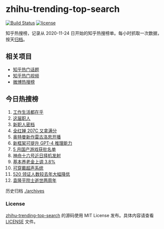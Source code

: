 # zhihu-trending-top-search

[![Build Status](https://github.com/justjavac/zhihu-trending-top-search/workflows/ci/badge.svg?branch=main)](https://github.com/justjavac/zhihu-trending-top-search/actions)
[![license](https://img.shields.io/github/license/justjavac/zhihu-trending-top-search)](https://github.com/justjavac/zhihu-trending-top-search/blob/main/LICENSE)

知乎热搜榜，记录从 2020-11-24 日开始的知乎热搜榜单。每小时抓取一次数据，按天[归档](./archives)。

## 相关项目

- [知乎热门话题](https://github.com/justjavac/zhihu-trending-hot-questions)
- [知乎热门视频](https://github.com/justjavac/zhihu-trending-hot-video)
- [微博热搜榜](https://github.com/justjavac/weibo-trending-hot-search)

## 今日热搜榜

<!-- BEGIN -->
<!-- 最后更新时间 Tue May 23 2023 10:00:40 GMT+0800 (China Standard Time) -->

1. [工作生活都在乎](https://www.zhihu.com/search?q=%E5%B7%A5%E4%BD%9C%E7%94%9F%E6%B4%BB%E9%83%BD%E5%9C%A8%E4%B9%8E%20)
1. [这届职人](https://www.zhihu.com/search?q=%E8%BF%99%E5%B1%8A%E8%81%8C%E4%BA%BA%20)
1. [新职人密档](https://www.zhihu.com/search?q=%E6%96%B0%E8%81%8C%E4%BA%BA%E5%AF%86%E6%A1%A3)
1. [全红婵 207C 又拿满分](https://www.zhihu.com/search?q=%E5%85%A8%E7%BA%A2%E5%A9%B5%20207C%20%E5%8F%88%E6%8B%BF%E6%BB%A1%E5%88%86)
1. [奥特曼新作雷古洛思开播](https://www.zhihu.com/search?q=%E5%A5%A5%E7%89%B9%E6%9B%BC%E6%96%B0%E4%BD%9C%E9%9B%B7%E5%8F%A4%E6%B4%9B%E6%80%9D%E5%BC%80%E6%92%AD)
1. [新框架可提升 GPT-4 推理能力](https://www.zhihu.com/search?q=%E6%96%B0%E6%A1%86%E6%9E%B6%E5%8F%AF%E6%8F%90%E5%8D%87%20GPT-4%20%E6%8E%A8%E7%90%86%E8%83%BD%E5%8A%9B)
1. [5 月国产游戏获批名单](https://www.zhihu.com/search?q=5%20%E6%9C%88%E5%9B%BD%E4%BA%A7%E6%B8%B8%E6%88%8F%E8%8E%B7%E6%89%B9%E5%90%8D%E5%8D%95)
1. [神舟十六号近日择机发射](https://www.zhihu.com/search?q=%E7%A5%9E%E8%88%9F%E5%8D%81%E5%85%AD%E5%8F%B7%E8%BF%91%E6%97%A5%E6%8B%A9%E6%9C%BA%E5%8F%91%E5%B0%84)
1. [基本养老金上调 3.8%](https://www.zhihu.com/search?q=%E5%9F%BA%E6%9C%AC%E5%85%BB%E8%80%81%E9%87%91%E4%B8%8A%E8%B0%83%203.8%25)
1. [可穿戴超声系统](https://www.zhihu.com/search?q=%E5%8F%AF%E7%A9%BF%E6%88%B4%E8%B6%85%E5%A3%B0%E7%B3%BB%E7%BB%9F)
1. [520 领证人数较去年大幅降低](https://www.zhihu.com/search?q=520%20%E9%A2%86%E8%AF%81%E4%BA%BA%E6%95%B0%E8%BE%83%E5%8E%BB%E5%B9%B4%E5%A4%A7%E5%B9%85%E9%99%8D%E4%BD%8E)
1. [袁隆平院士逝世两周年](https://www.zhihu.com/search?q=%E8%A2%81%E9%9A%86%E5%B9%B3%E9%99%A2%E5%A3%AB%E9%80%9D%E4%B8%96%E4%B8%A4%E5%91%A8%E5%B9%B4)

<!-- END -->

历史归档 [./archives](./archives)

### License

[zhihu-trending-top-search](https://github.com/justjavac/zhihu-trending-top-search) 的源码使用 MIT License
发布。具体内容请查看 [LICENSE](./LICENSE) 文件。
